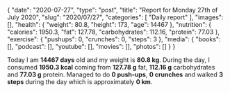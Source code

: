 {
    "date": "2020-07-27",
    "type": "post",
    "title": "Report for Monday 27th of July 2020",
    "slug": "2020\/07\/27",
    "categories": [
        "Daily report"
    ],
    "images": [],
    "health": {
        "weight": 80.8,
        "height": 173,
        "age": 14467
    },
    "nutrition": {
        "calories": 1950.3,
        "fat": 127.78,
        "carbohydrates": 112.16,
        "protein": 77.03
    },
    "exercise": {
        "pushups": 0,
        "crunches": 0,
        "steps": 3
    },
    "media": {
        "books": [],
        "podcast": [],
        "youtube": [],
        "movies": [],
        "photos": []
    }
}

Today I am <strong>14467 days</strong> old and my weight is <strong>80.8 kg</strong>. During the day, I consumed <strong>1950.3 kcal</strong> coming from <strong>127.78 g</strong> fat, <strong>112.16 g</strong> carbohydrates and <strong>77.03 g</strong> protein. Managed to do <strong>0 push-ups</strong>, <strong>0 crunches</strong> and walked <strong>3 steps</strong> during the day which is approximately <strong>0 km</strong>.